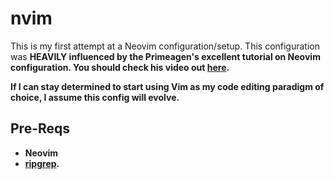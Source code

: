 # nvim
This is my first attempt at a Neovim configuration/setup.  This configuration was <b>HEAVILY<b> influenced by the Primeagen's excellent tutorial on Neovim configuration.  You should check his video out [here](https://www.youtube.com/watch?v=w7i4amO_zaE).

If I can stay determined to start using Vim as my code editing paradigm of choice, I assume this config will evolve.

## Pre-Reqs
- Neovim
- [ripgrep](https://github.com/BurntSushi/ripgrep).
